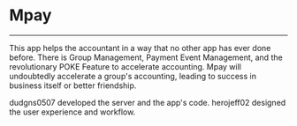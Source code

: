 # Mpay
---
This app helps the accountant in a way that no other app has ever done before.
There is Group Management, Payment Event Management, and the revolutionary POKE Feature to accelerate accounting.
Mpay will undoubtedly accelerate a group's accounting, leading to success in business itself or better friendship.

dudgns0507 developed the server and the app's code.
herojeff02 designed the user experience and workflow.